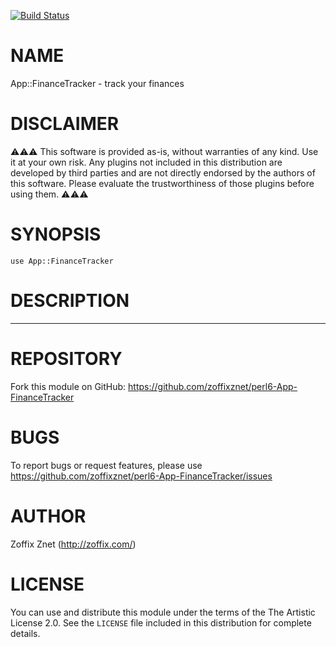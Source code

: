 [![Build Status](https://travis-ci.org/zoffixznet/perl6-App-FinanceTracker.svg)](https://travis-ci.org/zoffixznet/perl6-App-FinanceTracker)

# NAME

App::FinanceTracker - track your finances

# DISCLAIMER

⚠️⚠️⚠️ This software is provided as-is, without warranties of any kind. Use it
at your own risk. Any plugins not included in this distribution are developed by
third parties and are not directly endorsed by the authors of this software.
Please evaluate the trustworthiness of those plugins before using them. ⚠️⚠️⚠️

# SYNOPSIS

```perl6
use App::FinanceTracker
```

# DESCRIPTION

----

# REPOSITORY

Fork this module on GitHub:
https://github.com/zoffixznet/perl6-App-FinanceTracker

# BUGS

To report bugs or request features, please use
https://github.com/zoffixznet/perl6-App-FinanceTracker/issues

# AUTHOR

Zoffix Znet (http://zoffix.com/)

# LICENSE

You can use and distribute this module under the terms of the
The Artistic License 2.0. See the `LICENSE` file included in this
distribution for complete details.
